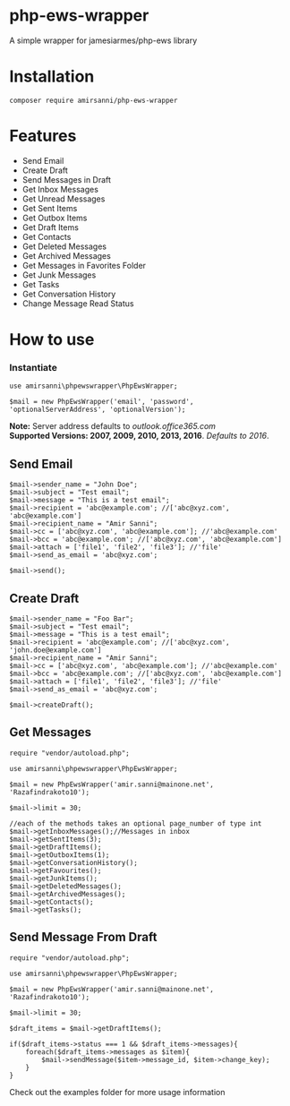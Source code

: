 # php-ews-wrapper
A simple wrapper for jamesiarmes/php-ews library


# Installation
```
composer require amirsanni/php-ews-wrapper
```


# Features
* Send Email
* Create Draft
* Send Messages in Draft
* Get Inbox Messages
* Get Unread Messages
* Get Sent Items
* Get Outbox Items
* Get Draft Items
* Get Contacts
* Get Deleted Messages
* Get Archived Messages
* Get Messages in Favorites Folder
* Get Junk Messages
* Get Tasks
* Get Conversation History
* Change Message Read Status


# How to use
### Instantiate

```
use amirsanni\phpewswrapper\PhpEwsWrapper;

$mail = new PhpEwsWrapper('email', 'password', 'optionalServerAddress', 'optionalVersion');
```

**Note:** Server address defaults to _outlook.office365.com_  
**Supported Versions: 2007, 2009, 2010, 2013, 2016**. _Defaults to 2016_.



## Send Email
```
$mail->sender_name = "John Doe";
$mail->subject = "Test email";
$mail->message = "This is a test email";
$mail->recipient = 'abc@example.com'; //['abc@xyz.com', 'abc@example.com']
$mail->recipient_name = "Amir Sanni";
$mail->cc = ['abc@xyz.com', 'abc@example.com']; //'abc@example.com'
$mail->bcc = 'abc@example.com'; //['abc@xyz.com', 'abc@example.com']
$mail->attach = ['file1', 'file2', 'file3']; //'file'
$mail->send_as_email = 'abc@xyz.com';

$mail->send();
```



## Create Draft
```
$mail->sender_name = "Foo Bar";
$mail->subject = "Test email";
$mail->message = "This is a test email";
$mail->recipient = 'abc@example.com'; //['abc@xyz.com', 'john.doe@example.com']
$mail->recipient_name = "Amir Sanni";
$mail->cc = ['abc@xyz.com', 'abc@example.com']; //'abc@example.com'
$mail->bcc = 'abc@example.com'; //['abc@xyz.com', 'abc@example.com']
$mail->attach = ['file1', 'file2', 'file3']; //'file'
$mail->send_as_email = 'abc@xyz.com';

$mail->createDraft();
```



## Get Messages
```
require "vendor/autoload.php";

use amirsanni\phpewswrapper\PhpEwsWrapper;

$mail = new PhpEwsWrapper('amir.sanni@mainone.net', 'Razafindrakoto10');

$mail->limit = 30;

//each of the methods takes an optional page_number of type int
$mail->getInboxMessages();//Messages in inbox
$mail->getSentItems(3);
$mail->getDraftItems();
$mail->getOutboxItems(1);
$mail->getConversationHistory();
$mail->getFavourites();
$mail->getJunkItems();
$mail->getDeletedMessages();
$mail->getArchivedMessages();
$mail->getContacts();
$mail->getTasks();
```


## Send Message From Draft
```
require "vendor/autoload.php";

use amirsanni\phpewswrapper\PhpEwsWrapper;

$mail = new PhpEwsWrapper('amir.sanni@mainone.net', 'Razafindrakoto10');

$mail->limit = 30;

$draft_items = $mail->getDraftItems();

if($draft_items->status === 1 && $draft_items->messages){
    foreach($draft_items->messages as $item){
        $mail->sendMessage($item->message_id, $item->change_key);
    }
}

```

Check out the examples folder for more usage information